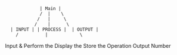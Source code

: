                  | Main |
                 /  |    \
                /   |     \
               /    |      \
      | INPUT | | PROCESS |  | OUTPUT |
        /          |            \
Input &       Perform the     Display the
Store the     Operation        Output
Number    
